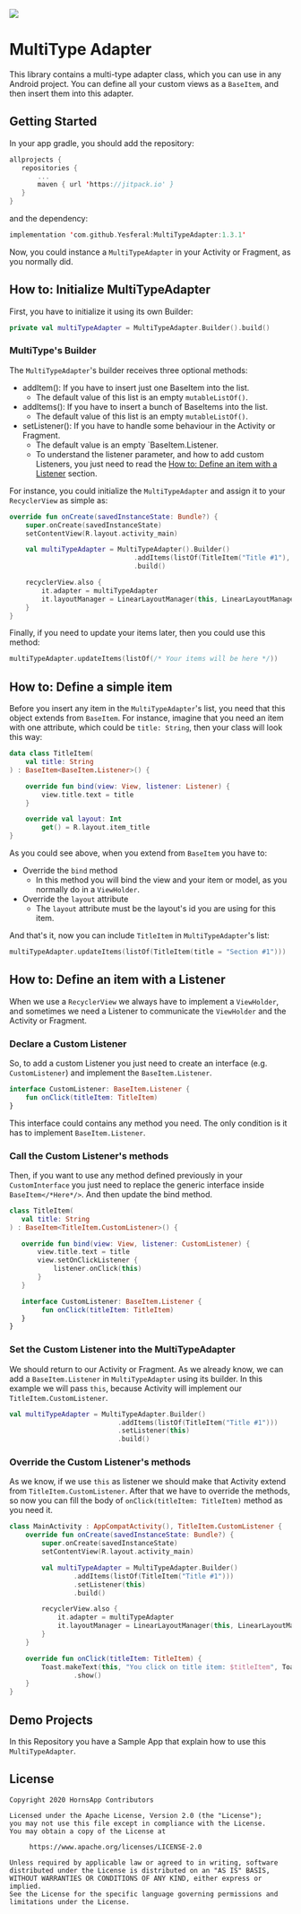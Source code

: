  [![](https://jitpack.io/v/Yesferal/MultiTypeAdapter.svg)](https://jitpack.io/#Yesferal/MultiTypeAdapter)
 # MultiType Adapter
 This library contains a multi-type adapter class, which you can use in any Android project.
 You can define all your custom views as a `BaseItem`,
 and then insert them into this adapter.

 ## Getting Started
 In your app gradle, you should add the repository:
 ```kotlin
allprojects {
    repositories {
        ...
        maven { url 'https://jitpack.io' }
    }
}
 ```
 and the dependency:
 ```kotlin
 implementation 'com.github.Yesferal:MultiTypeAdapter:1.3.1'
 ```

 Now, you could instance a `MultiTypeAdapter` in your Activity or Fragment, as you normally did.

 ## How to: Initialize MultiTypeAdapter
 First, you have to initialize it using its own Builder:
 ```kotlin
 private val multiTypeAdapter = MultiTypeAdapter.Builder().build()
 ```

 ### MultiType's Builder
 The `MultiTypeAdapter`'s builder receives three optional methods:
 - addItem(): If you have to insert just one BaseItem into the list.
   - The default value of this list is an empty `mutableListOf()`.
 - addItems(): If you have to insert a bunch of BaseItems into the list.
   - The default value of this list is an empty `mutableListOf()`.
 - setListener(): If you have to handle some behaviour in the Activity or Fragment.
   - The default value is an empty `BaseItem.Listener.
   - To understand the listener parameter, and how to add custom Listeners,
 you just need to read the [How to: Define an item with a Listener](https://github.com/Yesferal/MultiTypeAdapter#how-to-define-a-item-with-a-listener-or-callback) section.

 For instance, you could initialize the `MultiTypeAdapter` and assign it to your `RecyclerView` as simple as:
 ```kotlin
 override fun onCreate(savedInstanceState: Bundle?) {
     super.onCreate(savedInstanceState)
     setContentView(R.layout.activity_main)

     val multiTypeAdapter = MultiTypeAdapter().Builder()
                                .addItems(listOf(TitleItem("Title #1"), SectionItem("Section #1"), SectionItem("Section #2"))
                                .build()

     recyclerView.also {
         it.adapter = multiTypeAdapter
         it.layoutManager = LinearLayoutManager(this, LinearLayoutManager.VERTICAL, false)
     }
 }
 ```

 Finally, if you need to update your items later, then you could use this method:
 ```kotlin
 multiTypeAdapter.updateItems(listOf(/* Your items will be here */))
 ```

 ## How to: Define a simple item
 Before you insert any item in the `MultiTypeAdapter`'s list, you need that this object extends from `BaseItem`.
 For instance, imagine that you need an item with one attribute, which could be `title: String`,
 then your class will look this way:
 ```kotlin
 data class TitleItem(
     val title: String
 ) : BaseItem<BaseItem.Listener>() {

     override fun bind(view: View, listener: Listener) {
         view.title.text = title
     }

     override val layout: Int
         get() = R.layout.item_title
 }
 ```

 As you could see above, when you extend from `BaseItem` you have to:
 - Override the `bind` method
   - In this method you will bind the view and your item or model, as you normally do in a `ViewHolder`.
 - Override the `layout` attribute
   - The `layout` attribute must be the layout's id you are using for this item.

 And that's it, now you can include `TitleItem` in `MultiTypeAdapter`'s list:
  ```kotlin
  multiTypeAdapter.updateItems(listOf(TitleItem(title = "Section #1")))
  ```

 ## How to: Define an item with a Listener
 When we use a `RecyclerView` we always have to implement a `ViewHolder`,
 and sometimes we need a Listener to communicate the `ViewHolder` and the Activity or Fragment.

 ### Declare a Custom Listener
 So, to add a custom Listener you just need to create an interface (e.g. `CustomListener`)
 and implement the `BaseItem.Listener`.
 ```kotlin
 interface CustomListener: BaseItem.Listener {
     fun onClick(titleItem: TitleItem)
 }
 ```

 This interface could contains any method you need.
 The only condition is it has to implement `BaseItem.Listener`.

 ### Call the Custom Listener's methods
 Then, if you want to use any method defined previously in your `CustomInterface`
 you just need to replace the generic interface inside `BaseItem</*Here*/>`.
 And then update the bind method.
 ```kotlin
class TitleItem(
    val title: String
) : BaseItem<TitleItem.CustomListener>() {

    override fun bind(view: View, listener: CustomListener) {
        view.title.text = title
        view.setOnClickListener {
            listener.onClick(this)
        }
    }

    interface CustomListener: BaseItem.Listener {
         fun onClick(titleItem: TitleItem)
    }
}
```

 ### Set the Custom Listener into the MultiTypeAdapter
 We should return to our Activity or Fragment.
 As we already know, we can add a `BaseItem.Listener` in `MultiTypeAdapter` using its builder.
 In this example we will pass `this`, because Activity will implement our `TitleItem.CustomListener`.
 ```kotlin
 val multiTypeAdapter = MultiTypeAdapter.Builder()
                            .addItems(listOf(TitleItem("Title #1")))
                            .setListener(this)
                            .build()
 ```

### Override the Custom Listener's methods
As we know, if we use `this` as listener we should make that Activity extend from `TitleItem.CustomListener`.
After that we have to override the methods,
so now you can fill the body of `onClick(titleItem: TitleItem)` method as you need it.
 ```kotlin
 class MainActivity : AppCompatActivity(), TitleItem.CustomListener {
     override fun onCreate(savedInstanceState: Bundle?) {
         super.onCreate(savedInstanceState)
         setContentView(R.layout.activity_main)

         val multiTypeAdapter = MultiTypeAdapter.Builder()
                 .addItems(listOf(TitleItem("Title #1")))
                 .setListener(this)
                 .build()

         recyclerView.also {
             it.adapter = multiTypeAdapter
             it.layoutManager = LinearLayoutManager(this, LinearLayoutManager.VERTICAL, false)
         }
     }

     override fun onClick(titleItem: TitleItem) {
         Toast.makeText(this, "You click on title item: $titleItem", Toast.LENGTH_SHORT)
                 .show()
     }
 }
 ```

 ## Demo Projects
 In this Repository you have a Sample App that explain how to use this `MultiTypeAdapter`.

 ## License
 ```
 Copyright 2020 HornsApp Contributors

 Licensed under the Apache License, Version 2.0 (the "License");
 you may not use this file except in compliance with the License.
 You may obtain a copy of the License at

      https://www.apache.org/licenses/LICENSE-2.0

 Unless required by applicable law or agreed to in writing, software
 distributed under the License is distributed on an "AS IS" BASIS,
 WITHOUT WARRANTIES OR CONDITIONS OF ANY KIND, either express or implied.
 See the License for the specific language governing permissions and
 limitations under the License.
 ```
